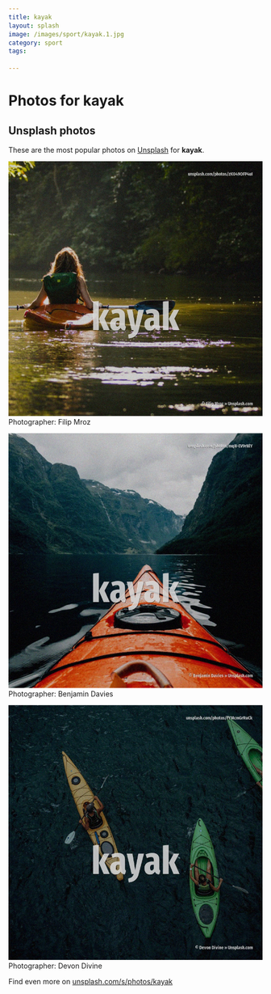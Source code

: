 ```yaml
---
title: kayak
layout: splash
image: /images/sport/kayak.1.jpg
category: sport
tags:

---
```

# Photos for kayak
 
## Unsplash photos
These are the most popular photos on [Unsplash](https://unsplash.com) for **kayak**.
 
![kayak](/images/sport/kayak.1.jpg)
Photographer:  Filip Mroz
 
![kayak](/images/sport/kayak.2.jpg)
Photographer:  Benjamin Davies
 
![kayak](/images/sport/kayak.3.jpg)
Photographer:  Devon Divine
 
Find even more on [unsplash.com/s/photos/kayak](https://unsplash.com/s/photos/kayak)
 
